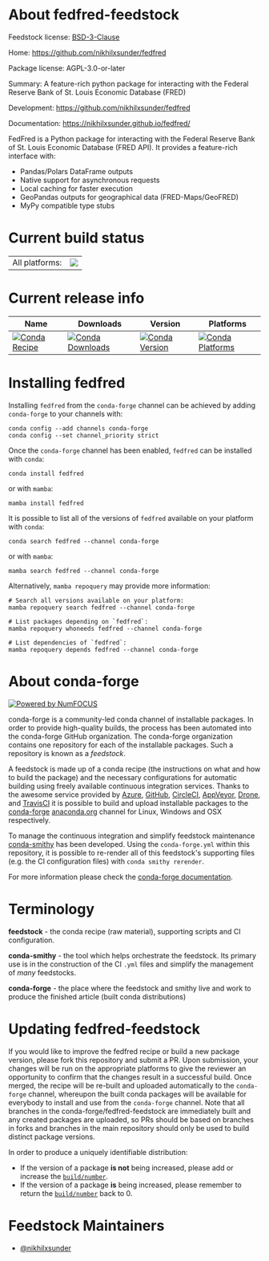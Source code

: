 About fedfred-feedstock
=======================

Feedstock license: [BSD-3-Clause](https://github.com/conda-forge/feedstock-feedstock/blob/main/LICENSE.txt)

Home: https://github.com/nikhilxsunder/fedfred

Package license: AGPL-3.0-or-later

Summary: A feature-rich python package for interacting with the Federal Reserve Bank of St. Louis Economic Database (FRED)

Development: https://github.com/nikhilxsunder/fedfred

Documentation: https://nikhilxsunder.github.io/fedfred/


FedFred is a Python package for interacting with the Federal Reserve Bank of St. Louis Economic Database (FRED API).
It provides a feature-rich interface with:
- Pandas/Polars DataFrame outputs
- Native support for asynchronous requests
- Local caching for faster execution
- GeoPandas outputs for geographical data (FRED-Maps/GeoFRED)
- MyPy compatible type stubs


Current build status
====================


<table><tr><td>All platforms:</td>
    <td>
      <a href="https://dev.azure.com/conda-forge/feedstock-builds/_build/latest?definitionId=None&branchName=main">
        <img src="https://dev.azure.com/conda-forge/feedstock-builds/_apis/build/status/feedstock-feedstock?branchName=main">
      </a>
    </td>
  </tr>
</table>

Current release info
====================

| Name | Downloads | Version | Platforms |
| --- | --- | --- | --- |
| [![Conda Recipe](https://img.shields.io/badge/recipe-fedfred-green.svg)](https://anaconda.org/conda-forge/fedfred) | [![Conda Downloads](https://img.shields.io/conda/dn/conda-forge/fedfred.svg)](https://anaconda.org/conda-forge/fedfred) | [![Conda Version](https://img.shields.io/conda/vn/conda-forge/fedfred.svg)](https://anaconda.org/conda-forge/fedfred) | [![Conda Platforms](https://img.shields.io/conda/pn/conda-forge/fedfred.svg)](https://anaconda.org/conda-forge/fedfred) |

Installing fedfred
==================

Installing `fedfred` from the `conda-forge` channel can be achieved by adding `conda-forge` to your channels with:

```
conda config --add channels conda-forge
conda config --set channel_priority strict
```

Once the `conda-forge` channel has been enabled, `fedfred` can be installed with `conda`:

```
conda install fedfred
```

or with `mamba`:

```
mamba install fedfred
```

It is possible to list all of the versions of `fedfred` available on your platform with `conda`:

```
conda search fedfred --channel conda-forge
```

or with `mamba`:

```
mamba search fedfred --channel conda-forge
```

Alternatively, `mamba repoquery` may provide more information:

```
# Search all versions available on your platform:
mamba repoquery search fedfred --channel conda-forge

# List packages depending on `fedfred`:
mamba repoquery whoneeds fedfred --channel conda-forge

# List dependencies of `fedfred`:
mamba repoquery depends fedfred --channel conda-forge
```


About conda-forge
=================

[![Powered by
NumFOCUS](https://img.shields.io/badge/powered%20by-NumFOCUS-orange.svg?style=flat&colorA=E1523D&colorB=007D8A)](https://numfocus.org)

conda-forge is a community-led conda channel of installable packages.
In order to provide high-quality builds, the process has been automated into the
conda-forge GitHub organization. The conda-forge organization contains one repository
for each of the installable packages. Such a repository is known as a *feedstock*.

A feedstock is made up of a conda recipe (the instructions on what and how to build
the package) and the necessary configurations for automatic building using freely
available continuous integration services. Thanks to the awesome service provided by
[Azure](https://azure.microsoft.com/en-us/services/devops/), [GitHub](https://github.com/),
[CircleCI](https://circleci.com/), [AppVeyor](https://www.appveyor.com/),
[Drone](https://cloud.drone.io/welcome), and [TravisCI](https://travis-ci.com/)
it is possible to build and upload installable packages to the
[conda-forge](https://anaconda.org/conda-forge) [anaconda.org](https://anaconda.org/)
channel for Linux, Windows and OSX respectively.

To manage the continuous integration and simplify feedstock maintenance
[conda-smithy](https://github.com/conda-forge/conda-smithy) has been developed.
Using the ``conda-forge.yml`` within this repository, it is possible to re-render all of
this feedstock's supporting files (e.g. the CI configuration files) with ``conda smithy rerender``.

For more information please check the [conda-forge documentation](https://conda-forge.org/docs/).

Terminology
===========

**feedstock** - the conda recipe (raw material), supporting scripts and CI configuration.

**conda-smithy** - the tool which helps orchestrate the feedstock.
                   Its primary use is in the construction of the CI ``.yml`` files
                   and simplify the management of *many* feedstocks.

**conda-forge** - the place where the feedstock and smithy live and work to
                  produce the finished article (built conda distributions)


Updating fedfred-feedstock
==========================

If you would like to improve the fedfred recipe or build a new
package version, please fork this repository and submit a PR. Upon submission,
your changes will be run on the appropriate platforms to give the reviewer an
opportunity to confirm that the changes result in a successful build. Once
merged, the recipe will be re-built and uploaded automatically to the
`conda-forge` channel, whereupon the built conda packages will be available for
everybody to install and use from the `conda-forge` channel.
Note that all branches in the conda-forge/fedfred-feedstock are
immediately built and any created packages are uploaded, so PRs should be based
on branches in forks and branches in the main repository should only be used to
build distinct package versions.

In order to produce a uniquely identifiable distribution:
 * If the version of a package **is not** being increased, please add or increase
   the [``build/number``](https://docs.conda.io/projects/conda-build/en/latest/resources/define-metadata.html#build-number-and-string).
 * If the version of a package **is** being increased, please remember to return
   the [``build/number``](https://docs.conda.io/projects/conda-build/en/latest/resources/define-metadata.html#build-number-and-string)
   back to 0.

Feedstock Maintainers
=====================

* [@nikhilxsunder](https://github.com/nikhilxsunder/)

